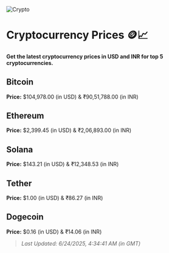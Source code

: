 
![Crypto](https://www.techguide.com.au/wp-content/uploads/2020/11/crypto3.jpeg)

# Cryptocurrency Prices 🪙📈

#### Get the latest cryptocurrency prices in USD and INR for top 5 cryptocurrencies.

## Bitcoin

**Price:** $104,978.00 (in USD) & ₹90,51,788.00 (in INR)

## Ethereum

**Price:** $2,399.45 (in USD) & ₹2,06,893.00 (in INR)

## Solana

**Price:** $143.21 (in USD) & ₹12,348.53 (in INR)

## Tether

**Price:** $1.00 (in USD) & ₹86.27 (in INR)

## Dogecoin

**Price:** $0.16 (in USD) & ₹14.06 (in INR)

> _Last Updated: 6/24/2025, 4:34:41 AM (in GMT)_
